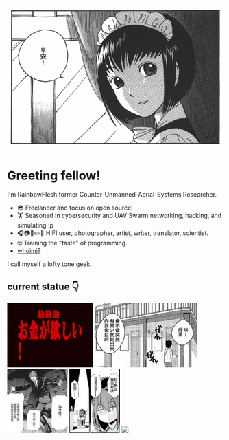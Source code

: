 ![Ohayōgozaimasuha](asset/images/banner.jpg)

# Greeting fellow!

I'm RainbowFlesh former Counter-Unmanned-Aerial-Systems Researcher.

- 😎 Freelancer and focus on open source!
- 🏋️ Seasoned in cybersecurity and UAV Swarm networking, hacking, and simulating :p
- 🎧📷🎨✏️🔬 HIFI user, photographer, artist, writer, translator, scientist.
- 🤓 Training the "taste" of programming.
- [whoimi?](./resume.md)

I call myself a lofty tone geek.

## current statue 👇

<p float="left">
<img src="asset/images/statues.jpg" height="150" />
<img src="asset/images/statues1.jpg" height="150" />
<img src="asset/images/statues2.jpg" height="150" />
<img src="asset/images/statues3.jpg" height="150" />
<img src="asset/images/i�unicode.png" height="150" />
</p>
